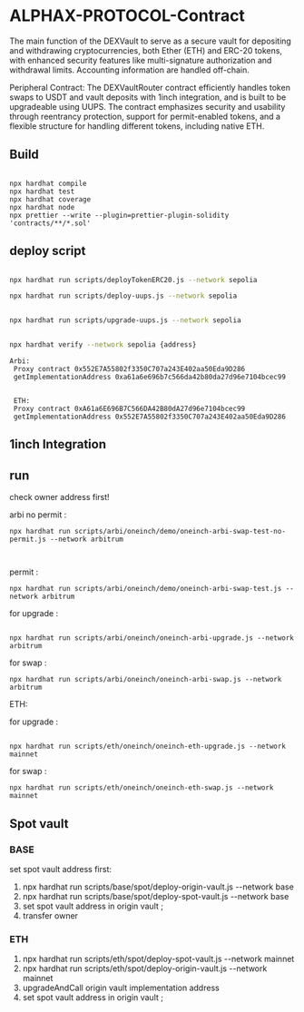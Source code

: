 # ALPHAX-PROTOCOL-Contract

The main function of the DEXVault to serve as a secure vault for depositing and withdrawing cryptocurrencies, both Ether (ETH) and ERC-20 tokens, with enhanced security features like multi-signature authorization and withdrawal limits. Accounting information are handled off-chain.

Peripheral Contract: The DEXVaultRouter contract efficiently handles token swaps to USDT and vault deposits with 1inch integration, and is built to be upgradeable using UUPS. The contract emphasizes security and usability through reentrancy protection, support for permit-enabled tokens, and a flexible structure for handling different tokens, including native ETH.

## Build

```shell

npx hardhat compile
npx hardhat test
npx hardhat coverage
npx hardhat node
npx prettier --write --plugin=prettier-plugin-solidity 'contracts/**/*.sol'

```

## deploy script

```sh

npx hardhat run scripts/deployTokenERC20.js --network sepolia

npx hardhat run scripts/deploy-uups.js --network sepolia


npx hardhat run scripts/upgrade-uups.js --network sepolia


npx hardhat verify --network sepolia {address}

```

```
Arbi:
 Proxy contract 0x552E7A55802f3350C707a243E402aa50Eda9D286
 getImplementationAddress 0xa61a6e696b7c566da42b80da27d96e7104bcec99


 ETH:
 Proxy contract 0xA61a6E696B7C566DA42B80dA27d96e7104bcec99
 getImplementationAddress 0x552E7A55802f3350C707a243E402aa50Eda9D286
```

## 1inch Integration

## run

check owner address first!

arbi
no permit :

```
npx hardhat run scripts/arbi/oneinch/demo/oneinch-arbi-swap-test-no-permit.js --network arbitrum



```

permit :

```
npx hardhat run scripts/arbi/oneinch/demo/oneinch-arbi-swap-test.js --network arbitrum
```

for upgrade :

```

npx hardhat run scripts/arbi/oneinch/oneinch-arbi-upgrade.js --network arbitrum

```

for swap :

```
npx hardhat run scripts/arbi/oneinch/oneinch-arbi-swap.js --network arbitrum

```

ETH:

for upgrade :

```

npx hardhat run scripts/eth/oneinch/oneinch-eth-upgrade.js --network mainnet

```

for swap :

```
npx hardhat run scripts/eth/oneinch/oneinch-eth-swap.js --network mainnet

```

## Spot vault

### BASE
set spot vault address first:
1. npx hardhat run scripts/base/spot/deploy-origin-vault.js --network base
2. npx hardhat run scripts/base/spot/deploy-spot-vault.js --network base
3. set spot vault address in origin vault ;
4. transfer owner

 ### ETH
 1. npx hardhat run scripts/eth/spot/deploy-spot-vault.js --network mainnet  
 2. npx hardhat run scripts/eth/spot/deploy-origin-vault.js --network mainnet 
 3. upgradeAndCall origin vault implementation address
 4. set spot vault address in origin vault ;


